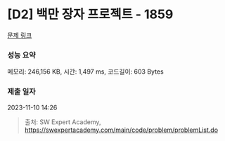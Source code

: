 # [D2] 백만 장자 프로젝트 - 1859 

[문제 링크](https://swexpertacademy.com/main/code/problem/problemDetail.do?contestProbId=AV5LrsUaDxcDFAXc) 

### 성능 요약

메모리: 246,156 KB, 시간: 1,497 ms, 코드길이: 603 Bytes

### 제출 일자

2023-11-10 14:26



> 출처: SW Expert Academy, https://swexpertacademy.com/main/code/problem/problemList.do